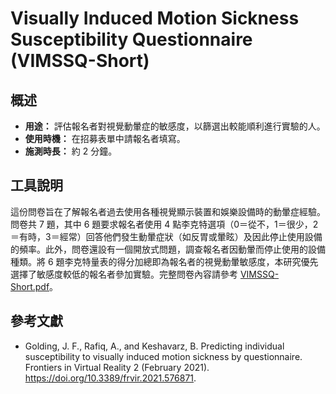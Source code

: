 # Visually Induced Motion Sickness Susceptibility Questionnaire (VIMSSQ-Short)

## 概述

- **用途：** 評估報名者對視覺動暈症的敏感度，以篩選出較能順利進行實驗的人。
- **使用時機：** 在招募表單中請報名者填寫。
- **施測時長：** 約 2 分鐘。

## 工具說明

這份問卷旨在了解報名者過去使用各種視覺顯示裝置和娛樂設備時的動暈症經驗。問卷共 7 題，其中 6 題要求報名者使用 4 點李克特選項（0＝從不，1＝很少，2＝有時，3＝經常）回答他們發生動暈症狀（如反胃或暈眩）及因此停止使用設備的頻率。此外，問卷還設有一個開放式問題，調查報名者因動暈而停止使用的設備種類。將 6 題李克特量表的得分加總即為報名者的視覺動暈敏感度，本研究優先選擇了敏感度較低的報名者參加實驗。完整問卷內容請參考 [VIMSSQ-Short.pdf](VIMSSQ-Short.pdf)。

## 參考文獻

- Golding, J. F., Rafiq, A., and Keshavarz, B. Predicting individual susceptibility to visually induced motion sickness by questionnaire. Frontiers in Virtual Reality 2 (February 2021). https://doi.org/10.3389/frvir.2021.576871.
